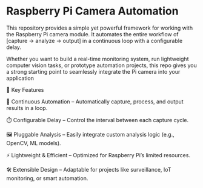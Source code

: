 # Raspberry Pi Camera Automation
This repository provides a simple yet powerful framework for working with the Raspberry Pi camera module. It automates the entire workflow of [capture → analyze → output] in a continuous loop with a configurable delay.

Whether you want to build a real-time monitoring system, run lightweight computer vision tasks, or prototype automation projects, this repo gives you a strong starting point to seamlessly integrate the Pi camera into your application

🚀 Key Features

🔄 Continuous Automation – Automatically capture, process, and output results in a loop.

⏱️ Configurable Delay – Control the interval between each capture cycle.

🖼️ Pluggable Analysis – Easily integrate custom analysis logic (e.g., OpenCV, ML models).

⚡ Lightweight & Efficient – Optimized for Raspberry Pi’s limited resources.

🛠️ Extensible Design – Adaptable for projects like surveillance, IoT monitoring, or smart automation.
